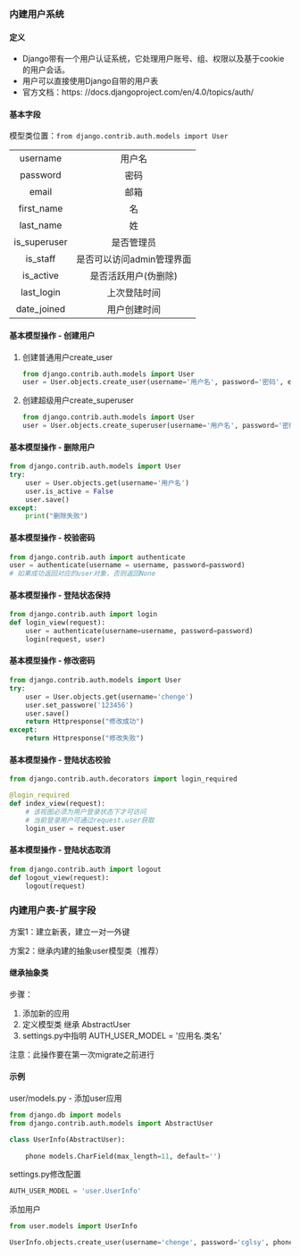 ### 内建用户系统

#### 定义

- Django带有一个用户认证系统，它处理用户账号、组、权限以及基于cookie的用户会话。
- 用户可以直接使用Django自带的用户表
- 官方文档：https: //docs.djangoproject.com/en/4.0/topics/auth/ 

#### 基本字段

模型类位置：`from django.contrib.auth.models import User`

|              |                           |
| :----------: | :-----------------------: |
|   username   |          用户名           |
|   password   |           密码            |
|    email     |           邮箱            |
|  first_name  |            名             |
|  last_name   |            姓             |
| is_superuser |        是否管理员         |
|   is_staff   | 是否可以访问admin管理界面 |
|  is_active   |   是否活跃用户(伪删除)    |
|  last_login  |       上次登陆时间        |
| date_joined  |       用户创建时间        |

#### 基本模型操作 - 创建用户

1. 创建普通用户create_user

   ```python
   from django.contrib.auth.models import User
   user = User.objects.create_user(username='用户名', password='密码', email='邮箱', ...)
   ```

2. 创建超级用户create_superuser

   ```python
   from django.contrib.auth.models import User
   user = User.objects.create_superuser(username='用户名', password='密码', email='邮箱', ...)
   ```

#### 基本模型操作 - 删除用户

```python
from django.contrib.auth.models import User
try:
    user = User.objects.get(username='用户名')
    user.is_active = False
    user.save()
except:
    print("删除失败")
```

#### 基本模型操作 - 校验密码

```python
from django.contrib.auth import authenticate
user = authenticate(username = username, password=password)
# 如果成功返回对应的user对象，否则返回None
```

#### 基本模型操作 - 登陆状态保持

```python
from django.contrib.auth import login
def login_view(request):
    user = authenticate(username=username, password=password)
    login(request, user)
```

#### 基本模型操作 - 修改密码

```python
from django.contrib.auth.models import User
try:
    user = User.objects.get(username='chenge')
    user.set_passwore('123456')
    user.save()
    return Httpresponse("修改成功")
except:
    return Httpresponse("修改失败")
```

#### 基本模型操作 - 登陆状态校验

```python
from django.contrib.auth.decorators import login_required

@login_required
def index_view(request):
    # 该视图必须为用户登录状态下才可访问
    # 当前登录用户可通过request.user获取
    login_user = request.user
```

#### 基本模型操作 - 登陆状态取消

```python
from django.contrib.auth import logout
def logout_view(request):
    logout(request)
```

### 内建用户表-扩展字段

方案1：建立新表，建立一对一外键

方案2：继承内建的抽象user模型类（推荐）

#### 继承抽象类

 步骤：

1. 添加新的应用
2. 定义模型类 继承 AbstractUser
3. settings.py中指明 AUTH_USER_MODEL = '应用名.类名'

注意：此操作要在第一次migrate之前进行

#### 示例 

user/models.py - 添加user应用

```python
from django.db import models
from django.contrib.auth.models import AbstractUser

class UserInfo(AbstractUser):
    
    phone models.CharField(max_length=11, default='')
```

settings.py修改配置

```python
AUTH_USER_MODEL = 'user.UserInfo'
```

添加用户

```python
from user.models import UserInfo

UserInfo.objects.create_user(username='chenge', password='cglsy', phone='1988')

```




















